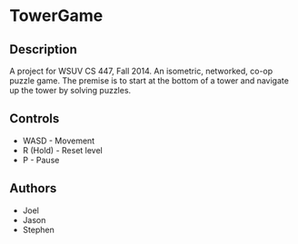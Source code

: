 TowerGame
=========

Description
-----------
A project for WSUV CS 447, Fall 2014. An isometric, networked, co-op puzzle game.
The premise is to start at the bottom of a tower and navigate up the tower by solving puzzles.

Controls
--------
- WASD - Movement
- R (Hold) - Reset level
- P - Pause

Authors
-------
- Joel
- Jason
- Stephen


